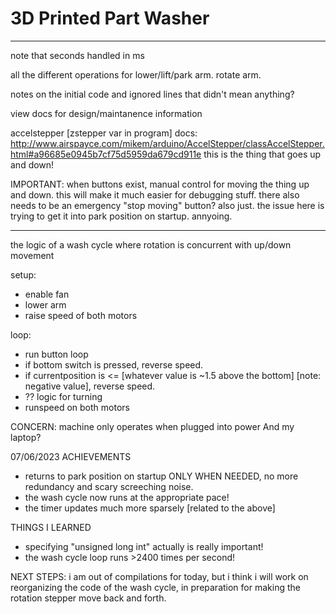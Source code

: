 # 3D Printed Part Washer



---
note that seconds handled in ms

all the different operations for lower/lift/park arm. rotate arm.

notes on the initial code and ignored lines that didn't mean anything?

view docs for design/maintanence information

accelstepper [zstepper var in program] docs:
http://www.airspayce.com/mikem/arduino/AccelStepper/classAccelStepper.html#a96685e0945b7cf75d5959da679cd911e
this is the thing that goes up and down!

IMPORTANT: 
when buttons exist, manual control for moving the thing up and down. this will make it much easier for debugging stuff. there also needs to be an emergency "stop moving" button? also just. the issue here is trying to get it into park position on startup. annyoing.

---
the logic of a wash cycle where rotation is concurrent with up/down movement

setup: 
- enable fan
- lower arm
- raise speed of both motors

loop: 
- run button loop
- if bottom switch is pressed, reverse speed.
- if currentposition is <= [whatever value is ~1.5 above the bottom] [note: negative value], reverse speed.
- ?? logic for turning
- runspeed on both motors


CONCERN: 
machine only operates when plugged into power And my laptop?

07/06/2023 ACHIEVEMENTS
- returns to park position on startup ONLY WHEN NEEDED, no more redundancy and scary screeching noise.
- the wash cycle now runs at the appropriate pace!
- the timer updates much more sparsely [related to the above]

THINGS I LEARNED
- specifying "unsigned long int" actually is really important!
- the wash cycle loop runs >2400 times per second!

NEXT STEPS:
i am out of compilations for today, but i think i will work on reorganizing the code of the wash cycle, in preparation for making the rotation stepper move back and forth.
